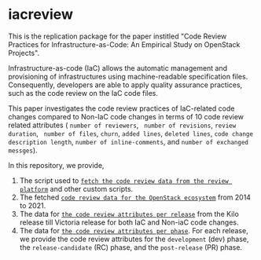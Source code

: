 # iacreview

This is the replication package for the paper institled "Code Review Practices for Infrastructure-as-Code: An
Empirical Study on OpenStack Projects". 

Infrastructure-as-code (IaC) allows the automatic management and provisioning of infrastructures using machine-readable specification files. Consequently, developers are able to apply quality assurance practices, such as the code review on the IaC code files.

This paper investigates the code review practices of IaC-related code changes compared to Non-IaC code changes in terms of 10 code review related attributes ( ``number of reviewers``, `` number of revisions``, ``review duration``, `` number of files``, ``churn``, ``added lines``, ``deleted lines``, ``code change description length``, ``number of inline-comments``, and ``number of exchanged messges``). 


In this repository, we provide,

1) The script used to [``fetch the code review data from the review platform``](https://github.com/stilab-ets/iacreview/blob/main/Scripts/Fetch_OpenStack_Code_Review_Data.ipynb) and other custom scripts.
2) The fetched [``code review data for the OpenStack ecosystem``](https://github.com/stilab-ets/iacreview/tree/main/OpenStack_Code_Review_Data) from 2014 to 2021.
3) The data for [``the code review attributes per release``](https://github.com/stilab-ets/iacreview/tree/main/Code_Review_Attributes_Data_Per_Release) from the Kilo release till Victoria release for both IaC and Non-iaC code changes. 
4) The data for [``the code review attributes per phase``](https://github.com/stilab-ets/iacreview/tree/main/Code_Review_Attributes_Data_Per_Phase). For each release, we provide the code review attributes for the ``development`` (dev) phase, the ``release-candidate`` (RC) phase, and the ``post-release`` (PR) phase.  
